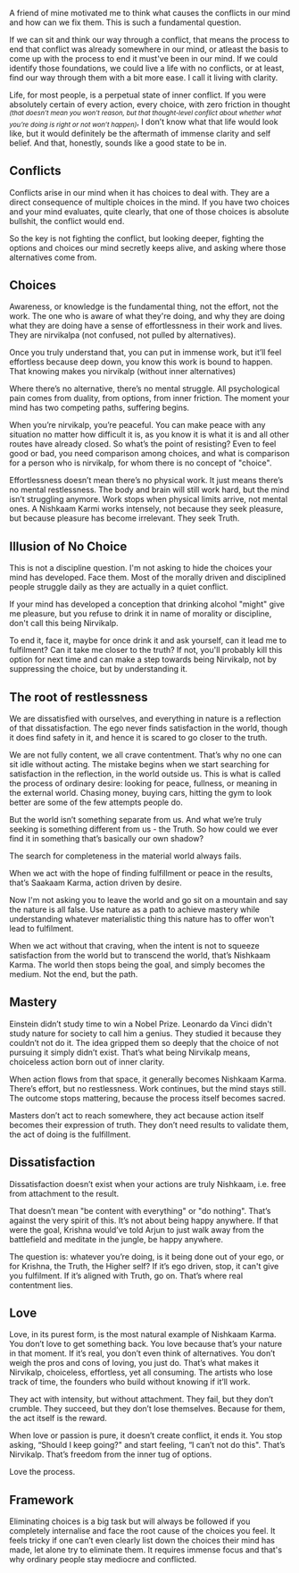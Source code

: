 A friend of mine motivated me to think what causes the conflicts in our mind and how can we fix them. This is such a fundamental question. 

If we can sit and think our way through a conflict, that means the process to end that conflict was already somewhere in our mind, or atleast the basis to come up with the process to end it must've been in our mind. If we could identify those foundations, we could live a life with no conflicts, or at least, find our way through them with a bit more ease. I call it living with clarity.

Life, for most people, is a perpetual state of inner conflict. If you were absolutely certain of every action, every choice, with zero friction in thought <sub>_(that doesn’t mean you won’t reason, but that thought-level conflict about whether what you’re doing is right or not won’t happen)_</sub>, I don’t know what that life would look like, but it would definitely be the aftermath of immense clarity and self belief. And that, honestly, sounds like a good state to be in.

## Conflicts

Conflicts arise in our mind when it has choices to deal with. They are a direct consequence of multiple choices in the mind. If you have two choices and your mind evaluates, quite clearly, that one of those choices is absolute bullshit, the conflict would end. 

So the key is not fighting the conflict, but looking deeper, fighting the options and choices our mind secretly keeps alive, and asking where those alternatives come from.

## Choices

Awareness, or knowledge is the fundamental thing, not the effort, not the work. The one who is aware of what they're doing, and why they are doing what they are doing have a sense of effortlessness in their work and lives. They are nirvikalpa (not confused, not pulled by alternatives). 

Once you truly understand that, you can put in immense work, but it’ll feel effortless because deep down, you know this work is bound to happen. That knowing makes you nirvikalp (without inner alternatives)

Where there’s no alternative, there’s no mental struggle. All psychological pain comes from duality, from options, from inner friction. The moment your mind has two competing paths, suffering begins.

When you’re nirvikalp, you’re peaceful. You can make peace with any situation no matter how difficult it is, as you know it is what it is and all other routes have already closed. So what’s the point of resisting? Even to feel good or bad, you need comparison among choices, and what is comparison for a person who is nirvikalp, for whom there is no concept of "choice".

Effortlessness doesn’t mean there’s no physical work. It just means there’s no mental restlessness. The body and brain will still work hard, but the mind isn’t struggling anymore. Work stops when physical limits arrive, not mental ones. A Nishkaam Karmi works intensely, not because they seek pleasure, but because pleasure has become irrelevant. They seek Truth.

## Illusion of No Choice

This is not a discipline question. I'm not asking to hide the choices your mind has developed. Face them. Most of the morally driven and disciplined people struggle daily as they are actually in a quiet conflict. 

If your mind has developed a conception that drinking alcohol "might" give me pleasure, but you refuse to drink it in name of morality or discipline, don't call this being Nirvikalp. 

To end it, face it, maybe for once drink it and ask yourself, can it lead me to fulfilment? Can it take me closer to the truth? If not, you'll probably kill this option for next time and can make a step towards being Nirvikalp, not by suppressing the choice, but by understanding it.

## The root of restlessness

We are dissatisfied with ourselves, and everything in nature is a reflection of that dissatisfaction. The ego never finds satisfaction in the world, though it does find safety in it, and hence it is scared to go closer to the truth.  

We are not fully content, we all crave contentment. That’s why no one can sit idle without acting. The mistake begins when we start searching for satisfaction in the reflection, in the world outside us. This is what is called the process of ordinary desire: looking for peace, fullness, or meaning in the external world. Chasing money, buying cars, hitting the gym to look better are some of the few attempts people do. 

But the world isn’t something separate from us. And what we’re truly seeking is something different from us - the Truth. So how could we ever find it in something that’s basically our own shadow?

The search for completeness in the material world always fails.

When we act with the hope of finding fulfillment or peace in the results, that’s Saakaam Karma, action driven by desire.

Now I'm not asking you to leave the world and go sit on a mountain and say the nature is all false. Use nature as a path to achieve mastery while understanding whatever materialistic thing this nature has to offer won't lead to fulfilment.

When we act without that craving, when the intent is not to squeeze satisfaction from the world but to transcend the world, that’s Nishkaam Karma.
The world then stops being the goal, and simply becomes the medium. Not the end, but the path.

## Mastery

Einstein didn’t study time to win a Nobel Prize. Leonardo da Vinci didn't study nature for society to call him a genius. They studied it because they couldn’t not do it. The idea gripped them so deeply that the choice of not pursuing it simply didn’t exist. That’s what being Nirvikalp means, choiceless action born out of inner clarity.

When action flows from that space, it generally becomes Nishkaam Karma. There’s effort, but no restlessness. Work continues, but the mind stays still. The outcome stops mattering, because the process itself becomes sacred.

Masters don’t act to reach somewhere, they act because action itself becomes their expression of truth. They don’t need results to validate them, the act of doing is the fulfillment.

## Dissatisfaction

Dissatisfaction doesn’t exist when your actions are truly Nishkaam, i.e. free from attachment to the result.

That doesn’t mean "be content with everything" or "do nothing". That’s against the very spirit of this. It’s not about being happy anywhere. If that were the goal, Krishna would’ve told Arjun to just walk away from the battlefield and meditate in the jungle, be happy anywhere.

The question is: whatever you’re doing, is it being done out of your ego, or for Krishna, the Truth, the Higher self? If it’s ego driven, stop, it can't give you fulfilment. If it’s aligned with Truth, go on. That’s where real contentment lies.

## Love

Love, in its purest form, is the most natural example of Nishkaam Karma. You don’t love to get something back. You love because that’s your nature in that moment. If it’s real, you don’t even think of alternatives. You don’t weigh the pros and cons of loving, you just do. That’s what makes it Nirvikalp, choiceless, effortless, yet all consuming. The artists who lose track of time, the founders who build without knowing if it’ll work.

They act with intensity, but without attachment. They fail, but they don’t crumble. They succeed, but they don’t lose themselves. Because for them, the act itself is the reward.

When love or passion is pure, it doesn’t create conflict, it ends it. You stop asking, “Should I keep going?" and start feeling, “I can’t not do this". That’s Nirvikalp. That’s freedom from the inner tug of options.

Love the process.

## Framework

Eliminating choices is a big task but will always be followed if you completely internalise and face the root cause of the choices you feel. It feels tricky if one can’t even clearly list down the choices their mind has made, let alone try to eliminate them. It requires immense focus and that's why ordinary people stay mediocre and conflicted.
